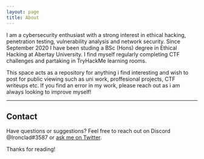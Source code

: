 ```yaml
---
layout: page
title: About
---
```



I am a cybersecurity enthusiast with a strong interest in ethical hacking, penetration testing, vulnerability analysis and network security. Since September 2020 I have been studing a BSc (Hons) degree in Ethical Hacking at Abertay University. I find myself regularly completing CTF challenges and partaking in TryHackMe learning rooms. 

This space acts as a repository for anything i find interesting and wish to post for public viewing such as uni work, proffesional projects, CTF writeups etc. If you find an error in my work, please reach out as i am always looking to improve myself!

-----

## Contact

Have questions or suggestions? Feel free to reach out on Discord @Ironclad#3587 or [ask me on Twitter](https://twitter.com/ironclad_daemon).

Thanks for reading!
